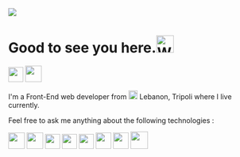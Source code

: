 <img src = "https://lh3.googleusercontent.com/yNi8ke5QOgrjutz1QkX8h6iRjPXDaDOMcJv9Ekzyp6xk-owhYX9RBpD7ptiz2b8ORsML9XGwdS6K9GR75wduSH0aoeMh0w_56t0a9274vRyGO52qoqOXDaow1z-lKJ_rO2VfftTsGTHvGOYI7SzulxkQz2GcaEDwsBouWMLFpmdMzPdxmZbksPEaHagHtD5lKBBMlzqQIIfnrvP0VbtGtNi0lhUHglFO4qjFHNufT7GU9cdbeOdZJmA1ySb8bLniNEEHgAPMa8TZgYyj7cLQeD1mBJoQfWt0UFBIN6neaq3xJQzHSm99wPZkf1Ux8pKLA0rJX7pIIWcdUwYTDffFk6hNSW-toRnIgOlLiLh3DdEk_vNKYTzmVxO0YK_pdnDyCZZGepa4jJC7JXfOfXMpy1FjCy49ohlUYjkO_O4YS3ZvOI3_NwQCupRZLFKndBKlfvnoaRS0vpTHflRAooGGGmjYbMrIVASXk-krn5wBQd6YzmSzPTVMZxr4gYhPygIMSyldPMqCSyXM3hLGsKTSMVVvr6p2KOJ9xai_79ov6VjEIJLsTMnegG8liHt4wkJct-OchOTegSPsVbksZA3eEy9uk6LdZJXS8DoHoBJ7cRgQXshIBpsCxhjMD7K5hl9_sgxEx_LrOypD31RdgWa1Vw5KNRy7_Wyv-QQr2dBz3-DhFxbaF03c97LxrOd-J-3U9vaLltd8YihUPHd5aJWL8g=w1222-h687-no?authuser=0" >

# Good to see you here.<img src="https://emoji.gg/assets/emoji/6852-wsg.gif" width="35px" alt="WSG">
<a href="https://www.linkedin.com/in/hiba-abdel-karim/" title="linkedin"><img src="https://pics.freeicons.io/uploads/icons/png/545912701530099617-512.png" width="30" height="30"></a> <a href="https://codepen.io/harkibit" title="codepen"><img src="https://pics.freeicons.io/uploads/icons/png/4672731991530099609-512.png" width="33" height="33"></a>

I'm a Front-End web developer from <img src="https://pics.freeicons.io/uploads/icons/png/11587799771536064887-512.png" width="18" height="18"> Lebanon, Tripoli where I live currently.



Feel free to ask me anything about the following technologies :

<img src="https://pics.freeicons.io/uploads/icons/png/20167174151551942641-512.png" width="33" height="33"> <img src="https://pics.freeicons.io/uploads/icons/png/21088442871540553614-512.png" width="33" height="33"> <img src="https://pics.freeicons.io/uploads/icons/png/21337745421536211768-512.png" width="30" height="30"> <img src="https://pics.freeicons.io/uploads/icons/png/14072054271548141949-512.png" width="30" height="30">  <img src="https://pics.freeicons.io/uploads/icons/png/6655067911551942823-512.png" width="30" height="30">  <img src="https://pics.freeicons.io/uploads/icons/png/19681752361536207300-512.png" width="31" height="33"> <img src="https://material-ui.com/static/logo.png" width="31" height="33"> <img src="https://pics.freeicons.io/uploads/icons/png/6714929121551953707-512.png" width="35" height="35">
